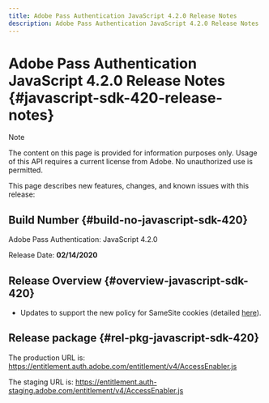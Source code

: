 ```yaml
---
title: Adobe Pass Authentication JavaScript 4.2.0 Release Notes
description: Adobe Pass Authentication JavaScript 4.2.0 Release Notes
---
```

# Adobe Pass Authentication JavaScript 4.2.0 Release Notes {#javascript-sdk-420-release-notes}

>[!NOTE]
>
>The content on this page is provided for information purposes only. Usage of this API requires a current license from Adobe. No unauthorized use is permitted.

This page describes new features, changes, and known issues with this release:

## Build Number {#build-no-javascript-sdk-420}

Adobe Pass Authentication: JavaScript 4.2.0

Release Date: **02/14/2020**


## Release Overview {#overview-javascript-sdk-420}

* Updates to support the new policy for SameSite cookies (detailed [here](https://datatracker.ietf.org/doc/html/draft-ietf-httpbis-cookie-same-site-00)).


## Release package {#rel-pkg-javascript-sdk-420}

The production URL is: https://entitlement.auth.adobe.com/entitlement/v4/AccessEnabler.js

The staging URL is: https://entitlement.auth-staging.adobe.com/entitlement/v4/AccessEnabler.js
